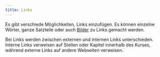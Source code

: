 ```yaml
---
title: Links
---
```


Es gibt verschiede Möglichkeiten, Links einzufügen. Es können einzelne Wörter,
ganze Satzteile oder auch [Bilder](/section/02-elements/04-media)
zu Links gemacht werden.

Bei Links werden zwischen externen und internen Links unterschieden. Interne
Links verweisen auf Stellen oder Kapitel innerhalb des Kurses, während externe
Links auf andere Webseiten verweisen.
